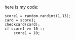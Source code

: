 here is my code:

    score1 = random.randint(1,13);
    card = score1;
    checkcard(card);
    if score1 >= 10 :;
        score1 = 10;
